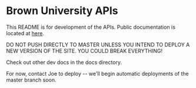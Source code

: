 Brown University APIs
=====================

This README is for development of the APIs. Public documentation is located at [here](http://api.students.brown.edu).

DO NOT PUSH DIRECTLY TO MASTER UNLESS YOU INTEND TO DEPLOY A NEW VERSION OF THE SITE. YOU COULD BREAK EVERYTHING!

Check out other dev docs in the docs directory.

For now, contact Joe to deploy -- we'll begin automatic deployments of the master branch soon.
